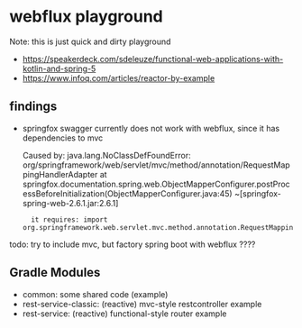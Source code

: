 # webflux playground

Note: this is just quick and dirty playground

- https://speakerdeck.com/sdeleuze/functional-web-applications-with-kotlin-and-spring-5
- https://www.infoq.com/articles/reactor-by-example


## findings
- springfox swagger currently does not work with webflux, since it has dependencies to mvc

    Caused by: java.lang.NoClassDefFoundError: org/springframework/web/servlet/mvc/method/annotation/RequestMappingHandlerAdapter
    	at springfox.documentation.spring.web.ObjectMapperConfigurer.postProcessBeforeInitialization(ObjectMapperConfigurer.java:45) ~[springfox-spring-web-2.6.1.jar:2.6.1]
    	
    	it requires: import org.springframework.web.servlet.mvc.method.annotation.RequestMappingHandlerAdapter;
    	
    	
 todo: try to include mvc, but factory spring boot with webflux ????
    	
## Gradle Modules

- common: some shared code (example)
- rest-service-classic: (reactive) mvc-style restcontroller example
- rest-service: (reactive) functional-style router example

